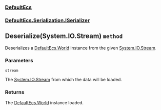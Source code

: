 ### [DefaultEcs](./DefaultEcs 'DefaultEcs')
### [DefaultEcs.Serialization.ISerializer](./DefaultEcs-Serialization-ISerializer 'DefaultEcs.Serialization.ISerializer')
## Deserialize(System.IO.Stream) `method`
Deserializes a [DefaultEcs.World](./DefaultEcs-World 'DefaultEcs.World') instance from the given [System.IO.Stream](https://docs.microsoft.com/en-us/dotnet/api/System.IO.Stream 'System.IO.Stream').
### Parameters

<a name='DefaultEcs-Serialization-ISerializer-Deserialize(System-IO-Stream)-stream'></a>
`stream`

The [System.IO.Stream](https://docs.microsoft.com/en-us/dotnet/api/System.IO.Stream 'System.IO.Stream') from which the data will be loaded.
### Returns
The [DefaultEcs.World](./DefaultEcs-World 'DefaultEcs.World') instance loaded.
